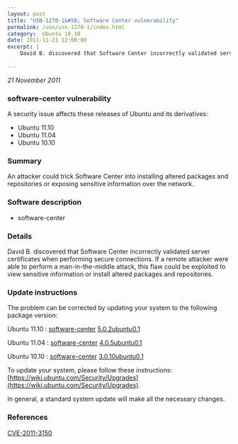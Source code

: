 ```yaml
---
layout: post
title: "USN-1270-1&#58; Software Center vulnerability"
permalink: /usn/usn-1270-1/index.html
category:  Ubuntu 10.10
date: 2011-11-21 12:00:00
excerpt: |
    David B. discovered that Software Center incorrectly validated server certificates when performing secure connections. If a remote attacker were able to perform a man-in-the-middle attack, this flaw could be exploited to view sensitive information or install altered packages and repositories. 
    
--- 
```

 
 

*21 November 2011*

### software-center vulnerability

A security issue affects these releases of Ubuntu and its derivatives:

* Ubuntu 11.10
* Ubuntu 11.04
* Ubuntu 10.10

### Summary

An attacker could trick Software Center into installing altered packages and repositories or exposing sensitive information over the network.

### Software description

* software-center 

### Details

David B. discovered that Software Center incorrectly validated server certificates when performing secure connections. If a remote attacker were able to perform a man-in-the-middle attack, this flaw could be exploited to view sensitive information or install altered packages and repositories. 

### Update instructions

The problem can be corrected by updating your system to the following package version:

Ubuntu 11.10
 : [software-center](https://launchpad.net/ubuntu/+source/software-center) <span> [5.0.2ubuntu0.1](https://launchpad.net/ubuntu/+source/software-center/5.0.2ubuntu0.1) </span> 

Ubuntu 11.04
 : [software-center](https://launchpad.net/ubuntu/+source/software-center) <span> [4.0.5ubuntu0.1](https://launchpad.net/ubuntu/+source/software-center/4.0.5ubuntu0.1) </span> 

Ubuntu 10.10
 : [software-center](https://launchpad.net/ubuntu/+source/software-center) <span> [3.0.10ubuntu0.1](https://launchpad.net/ubuntu/+source/software-center/3.0.10ubuntu0.1) </span> 

To update your system, please follow these instructions: [https://wiki.ubuntu.com/Security/Upgrades](https://wiki.ubuntu.com/Security/Upgrades).

In general, a standard system update will make all the necessary changes. 

### References

 
 [CVE-2011-3150](http://people.ubuntu.com/~ubuntu-security/cve/CVE-2011-3150)
 

